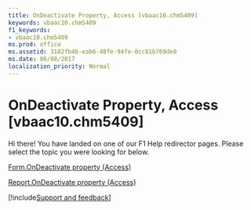 ```yaml
---
title: OnDeactivate Property, Access [vbaac10.chm5409]
keywords: vbaac10.chm5409
f1_keywords:
- vbaac10.chm5409
ms.prod: office
ms.assetid: 3182fb4b-eab6-48fe-94fe-0cc81b769de0
ms.date: 06/08/2017
localization_priority: Normal
---
```



# OnDeactivate Property, Access [vbaac10.chm5409]

Hi there! You have landed on one of our F1 Help redirector pages. Please select the topic you were looking for below.

[Form.OnDeactivate property (Access)](https://msdn.microsoft.com/library/c241c3cc-377b-7407-87f3-3003edb3ff8f%28Office.15%29.aspx)

[Report.OnDeactivate property (Access)](https://msdn.microsoft.com/library/2b15bb7c-a307-6e2b-c933-b7a069ff99d0%28Office.15%29.aspx)

[!include[Support and feedback](~/includes/feedback-boilerplate.md)]